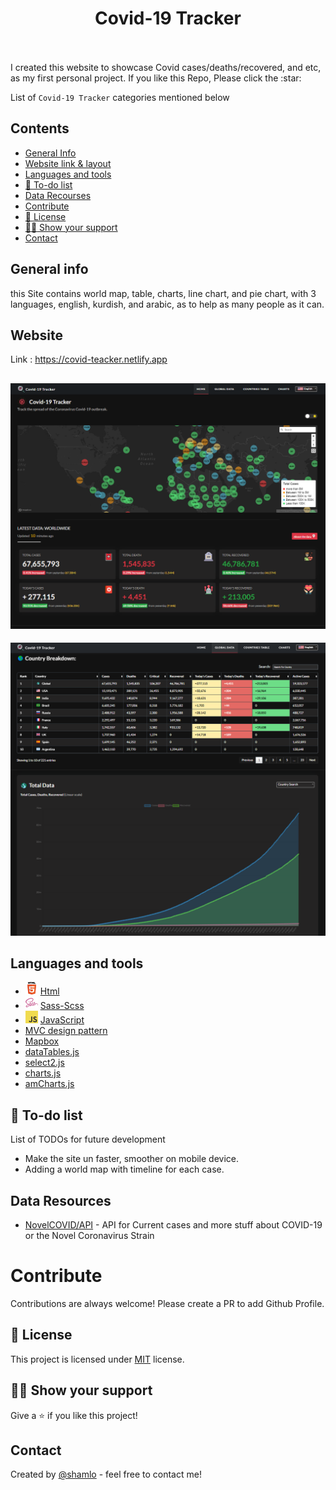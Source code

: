 <h1 align="center">Covid-19 Tracker</h1>
<!-- <p align="center"><i>I created this website to showcase Covid cases/deaths/recovered, and etc, as my first personal project, containing map, table, charts, line chart, and pie chart, with 3 languages, english, kurdish, and arabic, as to help as many people as it can.</i></p> -->
<!-- <div align="center">
  <a href="https://github.com/shammlo/covid-19-Tracker/stargazers"><img src="https://img.shields.io/github/stars/elangosundar/awesome-README-templates" alt="Stars Badge"/></a>
<a href="https://github.com/shammlo/covid-19-Tracker/network/members"><img src="https://img.shields.io/github/forks/elangosundar/awesome-README-templates" alt="Forks Badge"/></a>
<a href="https://github.com/shammlo/covid-19-Tracker/pulls"><img src="https://img.shields.io/github/issues-pr/elangosundar/awesome-README-templates" alt="Pull Requests Badge"/></a>
<a href="https://github.com/shammlo/covid-19-Tracker/issues"><img src="https://img.shields.io/github/issues/elangosundar/awesome-README-templates" alt="Issues Badge"/></a>
<a href="https://github.com/elangosundar/awesome-README-templates/graphs/contributors"><img alt="GitHub contributors" src="https://img.shields.io/github/contributors/elangosundar/awesome-README-templates?color=2b9348"></a>
<a href="#"><img alt="GitHub contributors" src="https://img.shields.io/github/contributors/elangosundar/awesome-README-templates?color=2b9348"></a>
<a href="https://github.com/elangosundar/awesome-README-templates/blob/master/LICENSE"><img src="https://img.shields.io/github/license/elangosundar/awesome-README-templates?color=2b9348" alt="License Badge"/></a>
</div> -->
<br>
<!-- <p align="center"><i>Loved the project? Please visit our <a href="https://awesome-github-readme-profile.netlify.app">Website</a></i></p> -->
<br>
I created this website to showcase Covid cases/deaths/recovered, and etc, as my first personal project. 
If you like this Repo, Please click the :star:

List of `Covid-19 Tracker` categories mentioned below

## Contents

-   [General Info](#general-info)
-   [Website link & layout](#website)
-   [Languages and tools](#languages-and-tools)
-   [🚧 To-do list](#to-do-list)
-   [Data Recourses](#data-recourses)
-   [Contribute](#contribute)
-   [:pencil: License](#license)
-   [:man_astronaut: Show your support](#show-your-support)
-   [Contact](#Contact)

## General info

this Site contains world map, table, charts, line chart, and pie chart, with 3 languages, english, kurdish, and arabic, as to help as many people as it can.

## Website

Link : https://covid-teacker.netlify.app

## <a href="https://covid-teacker.netlify.app/"><img src="https://raw.githubusercontent.com/shammlo/covid-19-Tracker/master/dist/img/covid-19tracker.png?token=AQUKQVKOL3BLPYWBH6I55XK7ZZVHK" alt="Covid-19 Tracker" /></a>

<a href="https://covid-teacker.netlify.app/"><img src="https://raw.githubusercontent.com/shammlo/covid-19-Tracker/master/dist/img/covid-19tracker2.png?token=AQUKQVJDF7GWAYV5VMJWGL27ZZWEI" alt="Covid-19 Tracker" /></a>

## Languages and tools

-   <code><img height="20" src="https://raw.githubusercontent.com/github/explore/80688e429a7d4ef2fca1e82350fe8e3517d3494d/topics/html/html.png"></code> [Html](HTML)
-   <code><img height="20" src="https://raw.githubusercontent.com/github/explore/80688e429a7d4ef2fca1e82350fe8e3517d3494d/topics/sass/sass.png"></code> [Sass-Scss](sass-scss)
-   <code><img height="20" src="https://raw.githubusercontent.com/github/explore/80688e429a7d4ef2fca1e82350fe8e3517d3494d/topics/javascript/javascript.png"></code> [JavaScript](javascript)
-   [MVC design pattern](mvc)
-   [Mapbox](https://www.mapbox.com/)
-   [dataTables.js](https://datatables.net/)
-   [select2.js](https://select2.org/)
-   [charts.js](https://www.chartjs.org/)
-   [amCharts.js](https://www.amcharts.com/)

## 🚧 To-do list

List of TODOs for future development

-   Make the site un faster, smoother on mobile device.
-   Adding a world map with timeline for each case.

## Data Resources

-   [NovelCOVID/API](https://github.com/NovelCOVID/API) - API for Current cases and more stuff about COVID-19 or the Novel Coronavirus Strain

# Contribute

Contributions are always welcome! Please create a PR to add Github Profile.

## :pencil: License

This project is licensed under [MIT](https://opensource.org/licenses/MIT) license.

## :man_astronaut: Show your support

Give a ⭐️ if you like this project!

## Contact

Created by [@shamlo](https://www.facebook.com/shamlo.redzx/) - feel free to contact me!
